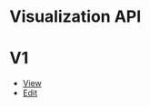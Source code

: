 # Visualization API

V1
===

* [View](http://petstore.swagger.io/?url=https://raw.githubusercontent.com/zaletniy/visualizationAPI/master/visualizationAPI.yaml)
* [Edit](http://editor.swagger.io/#/?import=https://raw.githubusercontent.com/zaletniy/visualizationAPI/master/visualizationAPI.yaml)
